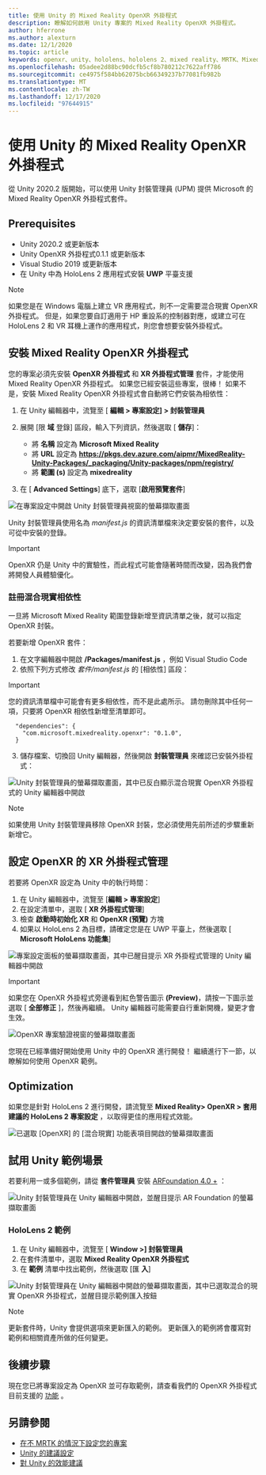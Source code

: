 ```yaml
---
title: 使用 Unity 的 Mixed Reality OpenXR 外掛程式
description: 瞭解如何啟用 Unity 專案的 Mixed Reality OpenXR 外掛程式。
author: hferrone
ms.author: alexturn
ms.date: 12/1/2020
ms.topic: article
keywords: openxr、unity、hololens、hololens 2、mixed reality、MRTK、Mixed Reality 工具組、增強的現實、虛擬實境、混合現實耳機、學習、教學課程、快速入門
ms.openlocfilehash: 05adee2d88bc90dcfb5cf8b780212c7622aff786
ms.sourcegitcommit: ce4975f584bb62075bcb66349237b77081fb982b
ms.translationtype: MT
ms.contentlocale: zh-TW
ms.lasthandoff: 12/17/2020
ms.locfileid: "97644915"
---
```

# <a name="using-the-mixed-reality-openxr-plugin-for-unity"></a>使用 Unity 的 Mixed Reality OpenXR 外掛程式

從 Unity 2020.2 版開始，可以使用 Unity 封裝管理員 (UPM) 提供 Microsoft 的 Mixed Reality OpenXR 外掛程式套件。

## <a name="prerequisites"></a>Prerequisites

*   Unity 2020.2 或更新版本
*   Unity OpenXR 外掛程式0.1.1 或更新版本
*   Visual Studio 2019 或更新版本
*   在 Unity 中為 HoloLens 2 應用程式安裝 **UWP** 平臺支援

> [!NOTE]
> 如果您是在 Windows 電腦上建立 VR 應用程式，則不一定需要混合現實 OpenXR 外掛程式。 但是，如果您要自訂適用于 HP 重設系的控制器對應，或建立可在 HoloLens 2 和 VR 耳機上運作的應用程式，則您會想要安裝外掛程式。

## <a name="installing-the-mixed-reality-openxr-plugin"></a>安裝 Mixed Reality OpenXR 外掛程式

您的專案必須先安裝 **OpenXR 外掛程式** 和 **XR 外掛程式管理** 套件，才能使用 Mixed Reality OpenXR 外掛程式。 如果您已經安裝這些專案，很棒！ 如果不是，安裝 Mixed Reality OpenXR 外掛程式會自動將它們安裝為相依性：

1. 在 Unity 編輯器中，流覽至 [ **編輯 > 專案設定] > 封裝管理員**
2. 展開 [限 **域** 登錄] 區段，輸入下列資訊，然後選取 [ **儲存**]：   
    * 將 **名稱** 設定為 **Microsoft Mixed Reality**
    * 將 **URL** 設定為 **https://pkgs.dev.azure.com/aipmr/MixedReality-Unity-Packages/_packaging/Unity-packages/npm/registry/**
    * 將 **範圍 (s)** 設定為 **mixedreality**

3. 在 [ **Advanced Settings**] 底下，選取 [**啟用預覽套件**]

![在專案設定中開啟 Unity 封裝管理員視窗的螢幕擷取畫面](images/openxr-img-01.png)

Unity 封裝管理員使用名為 *manifest.js* 的資訊清單檔來決定要安裝的套件，以及可從中安裝的登錄。

> [!IMPORTANT]
> OpenXR 仍是 Unity 中的實驗性，而此程式可能會隨著時間而改變，因為我們會將開發人員體驗優化。

### <a name="registering-the-mixed-reality-dependency"></a>註冊混合現實相依性

一旦將 Microsoft Mixed Reality 範圍登錄新增至資訊清單之後，就可以指定 OpenXR 封裝。

若要新增 OpenXR 套件：

1. 在文字編輯器中開啟 **<projectRoot> /Packages/manifest.js** ，例如 Visual Studio Code
2. 依照下列方式修改 *套件/manifest.js* 的 [相依性] 區段：

> [!IMPORTANT]
> 您的資訊清單檔中可能會有更多相依性，而不是此處所示。 請勿刪除其中任何一項，只要將 OpenXR 相依性新增至清單即可。

```
  "dependencies": {
    "com.microsoft.mixedreality.openxr": "0.1.0",
  }
```

3. 儲存檔案、切換回 Unity 編輯器，然後開啟 **封裝管理員** 來確認已安裝外掛程式： 

![Unity 封裝管理員的螢幕擷取畫面，其中已反白顯示混合現實 OpenXR 外掛程式的 Unity 編輯器中開啟](images/openxr-img-03.png)

> [!Note] 
> 如果使用 Unity 封裝管理員移除 OpenXR 封裝，您必須使用先前所述的步驟重新新增它。

## <a name="configuring-xr-plugin-management-for-openxr"></a>設定 OpenXR 的 XR 外掛程式管理

若要將 OpenXR 設定為 Unity 中的執行時間： 

1. 在 Unity 編輯器中，流覽至 [**編輯 > 專案設定**]
2. 在設定清單中，選取 [ **XR 外掛程式管理**]
3. 檢查 **啟動時初始化 XR** 和 **OpenXR (預覽)** 方塊
4. 如果以 HoloLens 2 為目標，請確定您是在 UWP 平臺上，然後選取 [ **Microsoft HoloLens 功能集**]

![專案設定面板的螢幕擷取畫面，其中已醒目提示 XR 外掛程式管理的 Unity 編輯器中開啟](images/openxr-img-05.png)

> [!IMPORTANT]
> 如果您在 OpenXR 外掛程式旁邊看到紅色警告圖示 **(Preview)**，請按一下圖示並選取 [ **全部修正** ]，然後再繼續。 Unity 編輯器可能需要自行重新開機，變更才會生效。

![OpenXR 專案驗證視窗的螢幕擷取畫面](images/openxr-img-06.png)

您現在已經準備好開始使用 Unity 中的 OpenXR 進行開發！  繼續進行下一節，以瞭解如何使用 OpenXR 範例。

## <a name="optimization"></a>Optimization

如果您是針對 HoloLens 2 進行開發，請流覽至 **Mixed Reality> OpenXR > 套用建議的 HoloLens 2 專案設定** ，以取得更佳的應用程式效能。

![已選取 [OpenXR] 的 [混合現實] 功能表項目開啟的螢幕擷取畫面](images/openxr-img-08.png)

## <a name="try-out-the-unity-sample-scenes"></a>試用 Unity 範例場景

若要利用一或多個範例，請從 **套件管理員** 安裝 [ARFoundation 4.0 +](https://docs.unity3d.com/Packages/com.unity.xr.arfoundation@4.1/manual/index.html#installing-ar-foundation) ：

![Unity 封裝管理員在 Unity 編輯器中開啟，並醒目提示 AR Foundation 的螢幕擷取畫面](images/openxr-img-09.png)

### <a name="hololens-2-samples"></a>HoloLens 2 範例

1. 在 Unity 編輯器中，流覽至 [ **Window >] 封裝管理員**
2. 在套件清單中，選取 **Mixed Reality OpenXR 外掛程式**
3. 在 **範例** 清單中找出範例，然後選取 [匯 **入**]

![Unity 封裝管理員在 Unity 編輯器中開啟的螢幕擷取畫面，其中已選取混合的現實 OpenXR 外掛程式，並醒目提示範例匯入按鈕](images/openxr-img-10.png)

<!-- ### For all other OpenXR samples

1. In the Unity Editor, navigate to **Window > Package Manager**
2. In the list of packages, select **OpenXR Plugin**
3. Locate the sample in the **Samples** list and select **Import**

![Screenshot of Unity Package Manager open in Unity editor with OpenXR Plugin selected and samples import button highlighted](images/openxr-img-10.png) -->

> [!NOTE]
>  更新套件時，Unity 會提供選項來更新匯入的範例。  更新匯入的範例將會覆寫對範例和相關資產所做的任何變更。

## <a name="next-steps"></a>後續步驟 

現在您已將專案設定為 OpenXR 並可存取範例，請查看我們的 OpenXR 外掛程式目前支援的 [功能](openxr-supported-features.md) 。

## <a name="see-also"></a>另請參閱
* [在不 MRTK 的情況下設定您的專案](configure-unity-project.md)
* [Unity 的建議設定](recommended-settings-for-unity.md)
* [對 Unity 的效能建議](performance-recommendations-for-unity.md#how-to-profile-with-unity)